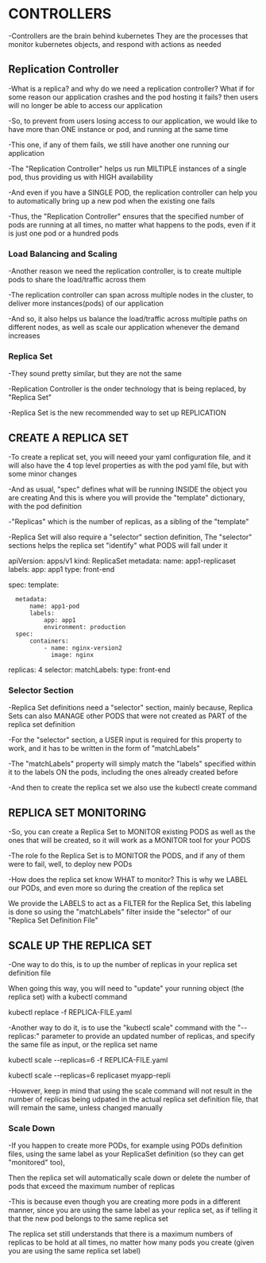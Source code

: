 # CONTROLLERS

-Controllers are the brain behind kubernetes
They are the processes that monitor kubernetes objects, and respond with actions as needed



## Replication Controller

-What is a replica? and why do we need a replication controller?
What if for some reason our application crashes and the pod hosting it fails?
then users will no longer be able to access our application

-So, to prevent from users losing access to our application,
we would like to have more than ONE instance or pod, and running at the same time

-This one, if any of them fails, we still have another one running our application

-The "Replication Controller" helps us run MILTIPLE instances of a single pod,
thus providing us with HIGH availability

-And even if you have a SINGLE POD, the replication controller can help you to automatically bring up a new pod when the existing one fails

-Thus, the "Replication Controller" ensures that the specified number of pods are running at all times, no matter what happens to the pods, even if it is just one pod or a hundred pods

### Load Balancing and Scaling
-Another reason we need the replication controller,
is to create multiple pods to share the load/traffic across them

-The replication controller can span across multiple nodes in the cluster, to deliver more instances(pods) of our application

-And so, it also helps us balance the load/traffic across multiple paths on different nodes, as well as scale our application whenever the demand increases

### Replica Set
-They sound pretty similar, but they are not the same

-Replication Controller is the onder technology that is being replaced,
by "Replica Set"

-Replica Set is the new recommended way to set up REPLICATION



## CREATE A REPLICA SET

-To create a replicat set, you will neeed your yaml configuration file,
and it will also have the 4 top level properties as with the pod yaml file,
but with some minor changes

-And as usual, "spec" defines what will be running INSIDE the object you are creating
And this is where you will provide the "template" dictionary, with the pod definition

-"Replicas" which is the number of replicas, as a sibling of the "template"

-Replica Set will also require a "selector" section definition,
The "selector" sections helps the replica set "identify" what PODS will fall under it


apiVersion: apps/v1
kind: ReplicaSet
metadata:
  name: app1-replicaset
  labels:
      app: app1
      type: front-end


spec:
  template:

      metadata:
          name: app1-pod
          labels:
              app: app1
              environment: production
      spec:
          containers:
              - name: nginx-version2
                image: nginx
  replicas: 4
  selector:
      matchLabels:
          type: front-end


### Selector Section
-Replica Set definitions need a "selector" section, mainly because,
Replica Sets can also MANAGE other PODS that were not created as PART of the replica set definition

-For the "selector" section, a USER input is required for this property to work,
and it has to be written in the form of "matchLabels"

-The "matchLabels" property will simply match the "labels" specified within it to the labels ON the pods, including the ones already created before

-And then to create the replica set we also use the kubectl create command


## REPLICA SET MONITORING

-So, you can create a Replica Set to MONITOR existing PODS as well as the ones that will be created, so it will work as a MONITOR tool for your PODS

-The role fo the Replica Set is to MONITOR the PODS,
and if any of them were to fail, well, to deploy new PODs

-How does the replica set know WHAT to monitor?
This is why we LABEL our PODs, and even more so during the creation of the replica set

We provide the LABELS to act as a FILTER for the Replica Set,
this labeling is done so using the "matchLabels" filter inside the "selector"
of our "Replica Set Definition File"


## SCALE UP THE REPLICA SET

-One way to do this, is to up the number of replicas in your replica set definition file

When going this way, you will need to "update" your running object (the replica set) with a kubectl command

kubectl replace -f REPLICA-FILE.yaml

-Another way to do it, is to use the "kubectl scale" command with the "--replicas:" parameter to provide an updated number of replicas, and specify the same file as input, or the replica set name

kubectl scale --replicas=6 -f REPLICA-FILE.yaml

kubectl scale --replicas=6 replicaset myapp-repli

-However, keep in mind that using the scale command will not result in the number of replicas being udpated in the actual replica set definition file, that will remain the same, unless changed manually

### Scale Down
-If you happen to create more PODs, for example using PODs definition files,
using the same label as your ReplicaSet definition (so they can get "monitored" too),

Then the replica set will automatically scale down or delete the number of pods that exceed the maximum number of replicas

-This is because even though you are creating more pods in a different manner,
since you are using the same label as your replica set, as if telling it that the new pod belongs to the same replica set

The replica set still understands that there is a maximum numbers of replicas to be hold at all times,
no matter how many pods you create (given you are using the same replica set label)



